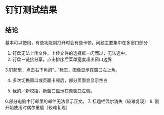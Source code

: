 # 钉钉测试结果
## 结论
基本可以使用，有些功能刚打开时会有些卡顿，问题主要集中在多窗口部分：
1. 钉盘无法上传文件。上传文件的选择框一闪而过，无法选中。
2. 钉盘－链接分享，点击排序后菜单宽度超出窗口边界
  
3.钉邮里，点击右下角的“...“标志，图像显示在窗口左上角。
 
4. 多次切换窗口或页面卡顿后，部分页面会显示空白
 
5. 我的／新校招，新窗口显示在原窗口左侧。

6.部分电脑中钉邮里的邮件无法显示正文。
7. 标题栏偶尔消失（较难复现）
8. 刚开始使用时偶尔重启（较难复现）
